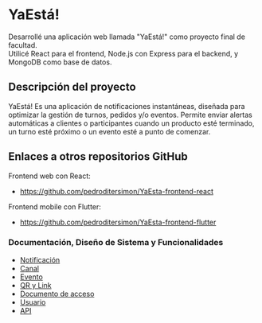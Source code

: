 # YaEstá!

Desarrollé una aplicación web llamada "YaEstá!" como proyecto final de facultad.  
Utilicé React para el frontend, Node.js con Express para el backend, y MongoDB como base de datos.


## Descripción del proyecto

YaEstá! Es una aplicación de notificaciones instantáneas, diseñada para
optimizar la gestión de turnos, pedidos y/o eventos.
Permite enviar alertas automáticas a clientes o participantes cuando un producto esté
terminado, un turno esté próximo o un evento esté a punto de comenzar.


## Enlaces a otros repositorios GitHub

Frontend web con React:  
- https://github.com/pedroditersimon/YaEsta-frontend-react

Frontend mobile con Flutter:  
- https://github.com/pedroditersimon/YaEsta-frontend-flutter


### Documentación, Diseño de Sistema y Funcionalidades

- [Notificación](docs/Notificacion.md)
- [Canal](docs/Canal.md)
- [Evento](docs/Evento.md)
- [QR y Link](docs/QR_y_Link.md)
- [Documento de acceso](docs/Documento_de_acceso.md)
- [Usuario](docs/Usuario.md)
- [API](docs/API.md)
